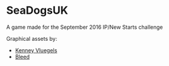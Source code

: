 # SeaDogsUK
A game made for the September 2016 IP/New Starts challenge

Graphical assets by:
* [Kenney Vluegels](http://kenney.nl)
* [Bleed](http://remusprites.carbonmade.com/)
